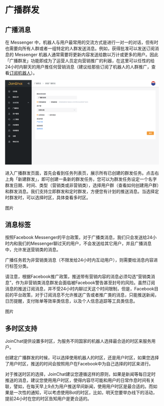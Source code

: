 # 广播群发

## 广播消息

在 Messenger 中，机器人与用户最常用的交流方式是进行一对一的对话，但有时也需要向所有人群或者一组特定的人群发送消息。例如，获得批准可以发送订阅消息的 Messenger 机器人通常需要将更新内容发送给数以万计或更多的用户。因此「广播群发」功能即成为了运营人员定向营销推广的利器，在这里可以任性的给24小时内聊天的用户推任何营销消息（建议给那些订阅了机器人的人群推广，查看[订阅机器人](../untitled-1/zu-cheng-jie-gou.md#ding-yue-ji-qi-ren-he-qu-xiao-ding-yue-ji-qi-ren)）。

![&#x65B0;&#x5EFA;&#x5E7F;&#x64AD;&#x7FA4;&#x53D1;](../.gitbook/assets/guang-bo.png)

进入广播群发页面，首先会看到任务列表页，展示所有已创建的群发任务。点击右上角「新建群发」，即可创建一条新的群发任务，您可以为群发任务设定一个名字群发日期、时间、类型（营销类或非营销类），选择用户群（查看如何创建用户群）和群发消息。我们支持立即群发和定时群发，方便您有计划的推送消息。当选择定时群发时，可以选择时区，具体查看多时区。

图片

## 消息标签

按照Facebook Messenger的平台政策，对于广播类消息，我们只会发送给24小时内和我们的Messenger聊过天的用户，不会发送给其它用户，并且广播消息中，允许发送营销类的消息。

广播任务若为非营销类消息（不限发给24小时内互动用户），则需要给消息内容进行标签分类。

请注意，根据Facebook推广政策，推送带有营销内容的消息必须勾选“营销类消息”，作为非营销类消息群发会面临被Facebook警告甚至封号的风险。虽然订阅消息的推送订阅消息，并不受24小时内聊过天这个时间限制，但是，Facebook目前的平台政策，对于订阅消息不允许推送广告或者推广类的消息，只能推送新闻，日历提醒，支付账单等效率类信息，以及个人信息追踪等工具类信息。

图片

## 多时区支持

JoinChat提供设置多时区，为服务不同国家的机器人选择最合适的时区来服务用户。

创建定广播群发的时候，可以选择使用机器人的时区，还是用户时区，如果您选择了用户时区，推送的时间会按照用户在Facebook中为自己选择的时区来进行。

对于推送时区的选择，JoinChat建议您遵循这样的原则，如果是新闻等每日定时推送的消息，建议您使用用户时区，使得内容尽可能和用户的日常作息时间有关联，譬如，在每天早上9点为用户推送早间新闻，使用用户时区是最合适的。而如果是一次性的通知，可以考虑使用Bot的时区，比如，明天您要举办线下的活动，提前24小时在您的时区告知用户是更合适的。

